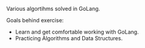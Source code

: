 Various algortihms solved in GoLang.

Goals behind exercise: 
* Learn and get comfortable working with GoLang.
* Practicing Algorithms and Data Structures.
